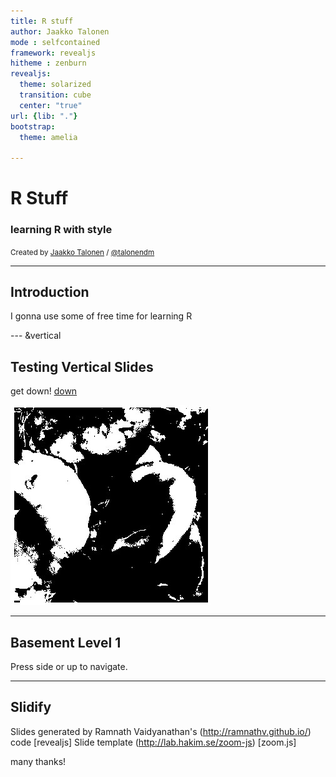 ```yaml
---
title: R stuff
author: Jaakko Talonen
mode : selfcontained
framework: revealjs
hitheme : zenburn
revealjs:
  theme: solarized
  transition: cube
  center: "true"
url: {lib: "."}
bootstrap:
  theme: amelia

---
```


# R Stuff
### learning R with style

<small> Created by [Jaakko Talonen](http://jaakko.me) / [@talonendm](http://twitter.com/jaakkotalonen) </small>

<script src="http://ajax.googleapis.com/ajax/libs/jquery/1.9.1/jquery.min.js"></script>

---

## Introduction

I gonna use some of free time for learning R

--- &vertical

## Testing Vertical Slides

get down! <a href="#" class="navigate-down">down</a>

<a href="#" class="image navigate-down">
  <img width="320" height="320" src="https://github.com/talonendm/pics/blob/master/t2_jpg_Agrocybe_erebia%23001.JPG?raw=true" alt="Down arrow">
</a>

***

## Basement Level 1

Press side or up to navigate.

---

## Slidify

Slides generated by Ramnath Vaidyanathan's
(http://ramnathv.github.io/)
code [revealjs]
Slide template (http://lab.hakim.se/zoom-js) [zoom.js]

many thanks!
